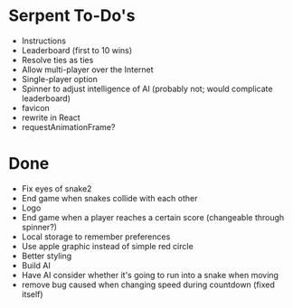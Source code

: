 # Serpent To-Do's

* Instructions
* Leaderboard (first to 10 wins)
* Resolve ties as ties
* Allow multi-player over the Internet
* Single-player option
* Spinner to adjust intelligence of AI (probably not; would complicate leaderboard)
* favicon
* rewrite in React
* requestAnimationFrame?

# Done

* Fix eyes of snake2
* End game when snakes collide with each other
* Logo
* End game when a player reaches a certain score (changeable through spinner?)
* Local storage to remember preferences
* Use apple graphic instead of simple red circle
* Better styling
* Build AI
* Have AI consider whether it's going to run into a snake when moving
* remove bug caused when changing speed during countdown (fixed itself)
